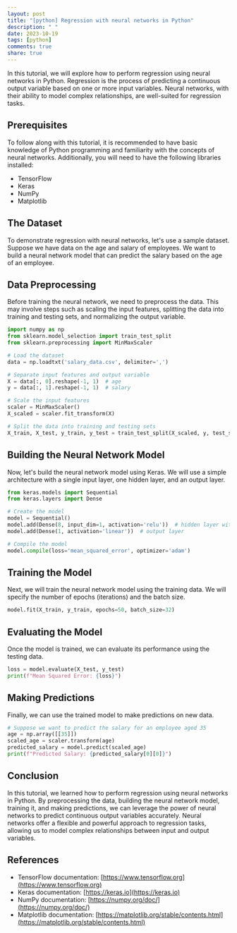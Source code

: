 ```yaml
---
layout: post
title: "[python] Regression with neural networks in Python"
description: " "
date: 2023-10-19
tags: [python]
comments: true
share: true
---
```


In this tutorial, we will explore how to perform regression using neural networks in Python. Regression is the process of predicting a continuous output variable based on one or more input variables. Neural networks, with their ability to model complex relationships, are well-suited for regression tasks.

## Prerequisites

To follow along with this tutorial, it is recommended to have basic knowledge of Python programming and familiarity with the concepts of neural networks. Additionally, you will need to have the following libraries installed:

- TensorFlow
- Keras
- NumPy
- Matplotlib

## The Dataset

To demonstrate regression with neural networks, let's use a sample dataset. Suppose we have data on the age and salary of employees. We want to build a neural network model that can predict the salary based on the age of an employee.

## Data Preprocessing

Before training the neural network, we need to preprocess the data. This may involve steps such as scaling the input features, splitting the data into training and testing sets, and normalizing the output variable.

```python
import numpy as np
from sklearn.model_selection import train_test_split
from sklearn.preprocessing import MinMaxScaler

# Load the dataset
data = np.loadtxt('salary_data.csv', delimiter=',')

# Separate input features and output variable
X = data[:, 0].reshape(-1, 1)  # age
y = data[:, 1].reshape(-1, 1)  # salary

# Scale the input features
scaler = MinMaxScaler()
X_scaled = scaler.fit_transform(X)

# Split the data into training and testing sets
X_train, X_test, y_train, y_test = train_test_split(X_scaled, y, test_size=0.2)
```

## Building the Neural Network Model

Now, let's build the neural network model using Keras. We will use a simple architecture with a single input layer, one hidden layer, and an output layer.

```python
from keras.models import Sequential
from keras.layers import Dense

# Create the model
model = Sequential()
model.add(Dense(8, input_dim=1, activation='relu'))  # hidden layer with 8 neurons
model.add(Dense(1, activation='linear'))  # output layer

# Compile the model
model.compile(loss='mean_squared_error', optimizer='adam')
```

## Training the Model

Next, we will train the neural network model using the training data. We will specify the number of epochs (iterations) and the batch size.

```python
model.fit(X_train, y_train, epochs=50, batch_size=32)
```

## Evaluating the Model

Once the model is trained, we can evaluate its performance using the testing data.

```python
loss = model.evaluate(X_test, y_test)
print(f"Mean Squared Error: {loss}")
```

## Making Predictions

Finally, we can use the trained model to make predictions on new data.

```python
# Suppose we want to predict the salary for an employee aged 35
age = np.array([[35]])
scaled_age = scaler.transform(age)
predicted_salary = model.predict(scaled_age)
print(f"Predicted Salary: {predicted_salary[0][0]}")
```

## Conclusion

In this tutorial, we learned how to perform regression using neural networks in Python. By preprocessing the data, building the neural network model, training it, and making predictions, we can leverage the power of neural networks to predict continuous output variables accurately. Neural networks offer a flexible and powerful approach to regression tasks, allowing us to model complex relationships between input and output variables.

## References

- TensorFlow documentation: [https://www.tensorflow.org](https://www.tensorflow.org)
- Keras documentation: [https://keras.io](https://keras.io)
- NumPy documentation: [https://numpy.org/doc/](https://numpy.org/doc/)
- Matplotlib documentation: [https://matplotlib.org/stable/contents.html](https://matplotlib.org/stable/contents.html)